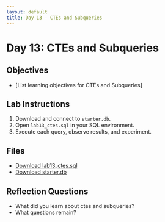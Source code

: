 ```yaml
---
layout: default
title: Day 13 - CTEs and Subqueries
---
```


# Day 13: CTEs and Subqueries

## Objectives
- [List learning objectives for CTEs and Subqueries]

## Lab Instructions
1. Download and connect to `starter.db`.
2. Open `lab13_ctes.sql` in your SQL environment.
3. Execute each query, observe results, and experiment.

## Files
- [Download lab13_ctes.sql](../../sql/lab13_ctes.sql)
- [Download starter.db](../../db/starter.db)

## Reflection Questions
- What did you learn about ctes and subqueries?
- What questions remain?
